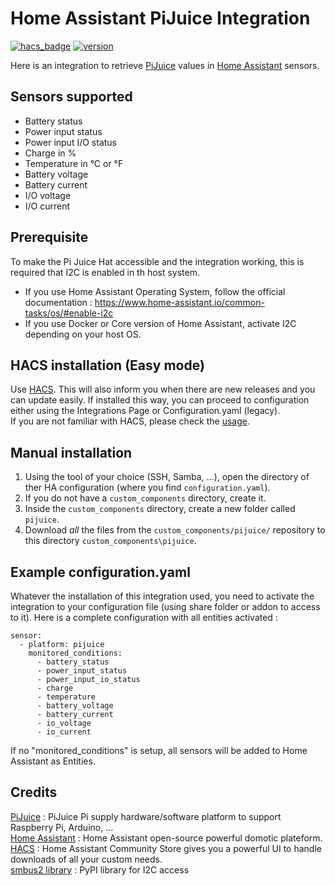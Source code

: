 # Home Assistant PiJuice Integration

[![hacs_badge](https://img.shields.io/badge/HACS-Default-orange.svg)](https://github.com/custom-components/hacs) [![version](https://img.shields.io/github/v/release/Racailloux/home-assistant-pijuice)](https://github.com/Racailloux/home-assistant-pijuice/releases)


Here is an integration to retrieve [PiJuice](https://github.com/PiSupply/PiJuice) values in [Home Assistant](https://home-assistant.io) sensors.

## Sensors supported
* Battery status
* Power input status
* Power input I/O status
* Charge in %
* Temperature in °C or °F
* Battery voltage
* Battery current
* I/O voltage
* I/O current

## Prerequisite
To make the Pi Juice Hat accessible and the integration working, this is required that I2C is enabled in th host system.<br>
- If you use Home Assistant Operating System, follow the official documentation : https://www.home-assistant.io/common-tasks/os/#enable-i2c<br>
- If you use Docker or Core version of Home Assistant, activate I2C depending on your host OS.

## HACS installation (Easy mode)
Use [HACS](https://hacs.xyz/). This will also inform you when there are new releases and you can update easily. If installed this way, you can proceed to configuration either using the Integrations Page or Configuration.yaml (legacy).<br>
If you are not familiar with HACS, please check the [usage](https://hacs.xyz/docs/basic/getting_started).

## Manual installation 
1. Using the tool of your choice (SSH, Samba, ...), open the directory of ther HA configuration (where you find `configuration.yaml`).
2. If you do not have a `custom_components` directory, create it.
3. Inside the `custom_components` directory, create a new folder called `pijuice`.
4. Download _all_ the files from the `custom_components/pijuice/` repository to this directory `custom_components\pijuice`.

## Example configuration.yaml
Whatever the installation of this integration used, you need to activate the integration to your configuration file (using share folder or addon to access to it).
Here is a complete configuration with all entities activated :
```
sensor:
  - platform: pijuice
    monitored_conditions:
      - battery_status
      - power_input_status
      - power_input_io_status
      - charge
      - temperature
      - battery_voltage
      - battery_current
      - io_voltage
      - io_current
```
If no "monitored_conditions" is setup, all sensors will be added to Home Assistant as Entities.

## Credits
[PiJuice](https://pi-supply.com/) : PiJuice Pi supply hardware/software platform to support Raspberry Pi, Arduino, ...<br>
[Home Assistant](https://github.com/home-assistant) : Home Assistant open-source powerful domotic plateform.<br>
[HACS](https://hacs.xyz/) : Home Assistant Community Store gives you a powerful UI to handle downloads of all your custom needs.<br>
[smbus2 library](https://pypi.org/project/smbus2) : PyPI library for I2C access
